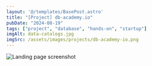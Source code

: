```yaml
---
layout: '@/templates/BasePost.astro'
title: "[Project] db-academy.io"
pubDate: "2024-08-19"
tags: ["project", "database", "hands-on", "startup"]
imgAlt: data-catalogs.jpg
imgSrc: /assets/images/projects/db-academy-io.png
---
```


<img
    src="/assets/images/projects/db-academy-io.png"
    alt="Landing page screenshot"
/>

### 


